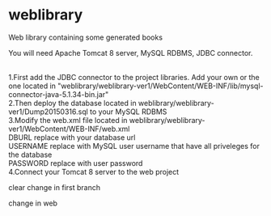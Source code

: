# weblibrary
Web library containing some generated books

You will need Apache Tomcat 8 server, MySQL RDBMS, JDBC connector.

<br />1.First add the JDBC connector to the project libraries. Add your own or the one located in "weblibrary/weblibrary-ver1/WebContent/WEB-INF/lib/mysql-connector-java-5.1.34-bin.jar"
<br />2.Then deploy the database located in weblibrary/weblibrary-ver1/Dump20150316.sql to your MySQL RDBMS
<br />3.Modify the web.xml file located in weblibrary/weblibrary-ver1/WebContent/WEB-INF/web.xml 
<br />DBURL replace with your database url
<br />USERNAME replace with MySQL user username that have all priveleges for the database
<br />PASSWORD replace with user password 
<br />4.Connect your Tomcat 8 server to the web project

clear
change in first branch

change in web
